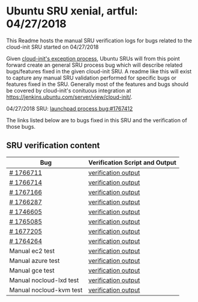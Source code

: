Ubuntu SRU xenial, artful: 04/27/2018
=====
This Readme hosts the manual SRU verification logs for bugs related to the cloud-init SRU started on 04/27/2018

Given [cloud-init's exception process](https://wiki.ubuntu.com/CloudinitUpdates), Ubuntu SRUs will from this point forward create an general SRU process bug which will describe related bugs/features fixed in the given cloud-init SRU. A readme like this will exist to capture any manual SRU validation performed for specific bugs or features fixed in the SRU. Generally most of the features and bugs should be covered by cloud-init's conituous integration at https://jenkins.ubuntu.com/server/view/cloud-init/.


04/27/2018 SRU: [launchpad process bug:#1767412](https://pad.lv/1767412)


The links listed below are to bugs fixed in this SRU and the verification of those bugs.

## SRU verification content
| Bug | Verification Script and Output |
| -------- |  -------- |
| [# 1766711](http://pad.lv/1766711) | [verification output](../bugs/lp-1766711.txt) |
| [# 1766714](http://pad.lv/1766714) | [verification output](../bugs/lp-1766714.txt) |
| [# 1767166](http://pad.lv/1767166) | [verification output](../bugs/lp-1767166.txt) |
| [# 1766287](http://pad.lv/1766287) | [verification output](../bugs/lp-1766287.txt) |
| [# 1746605](http://pad.lv/1746605) | [verification output](../bugs/lp-1746605.txt) |
| [# 1765085](http://pad.lv/1765085) | [verification output](../bugs/lp-1765085.txt) |
| [# 1677205](http://pad.lv/1677205) | [verification output](../bugs/lp-1677205.txt) |
| [# 1764264](http://pad.lv/1764264) | [verification output](../bugs/lp-1764264.txt) |
| Manual ec2 test | [verification output](../manual/ec2-sru-18.2-27.txt) |
| Manual azure test | [verification output](../manual/azure-sru-18.2-27.txt) |
| Manual gce test | [verification output](../manual/gce-sru-18.2-27.txt) |
| Manual nocloud-lxd test | [verification output](../manual/nocloud-lxd-18.2-27.txt) |
| Manual nocloud-kvm test | [verification output](../manual/nocloud-kvm-18.2-27.txt) |

